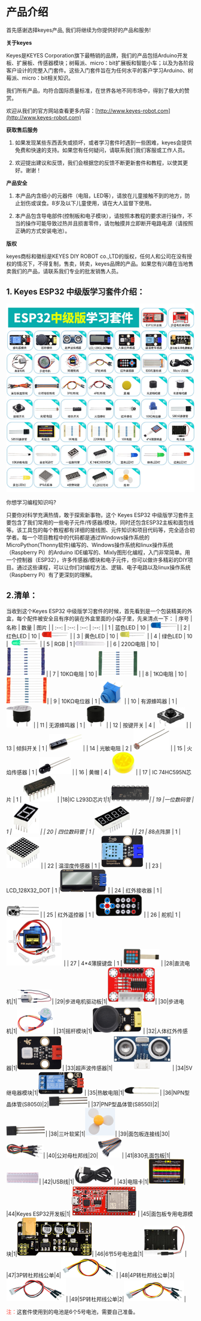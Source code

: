 # 产品介绍

首先感谢选择keyes产品,
我们将继续为你提供好的产品和服务!

**关于keyes**

Keyes是KEYES Corporation旗下最畅销的品牌，我们的产品包括Arduino开发板、扩展板、传感器模块；树莓派、micro：bit扩展板和智能小车；以及为各阶段客户设计的完整入门套件。这些入门套件旨在为任何水平的客户学习Arduino、树莓派、micro：bit相关知识。

我们所有产品，均符合国际质量标准，在世界各地不同市场中，得到了极大的赞赏。

欢迎从我们的官方网站查看更多内容：[http://www.keyes-robot.com](http://www.keyes-robot.com)

**获取售后服务** 

1. 如果发现某些东西丢失或损坏，或者学习套件时遇到一些困难，keyes会提供免费和快速的支持。如果您有任何疑问，请联系我们我们客服或工作人员。

2. 欢迎提出建议和反馈，我们会根据您的反馈不断更新套件和教程，以使其更好。谢谢！

**产品安全**    

1. 本产品内含细小的元器件（电阻，LED等），请放在儿童接触不到的地方，防止划伤或误食。8岁及以下儿童使用，请在大人监督下使用。

2. 本产品包含导电部件(控制板和电子模块），请按照本教程的要求进行操作，不当的操作可能导致过热并且损害零件，请勿触摸并立即断开电路电源（请按照正确的方式安装电池）。

**版权**

keyes商标和徽标是KEYES DIY ROBOT co.,LTD的版权，任何人和公司在没有授权的情况下，不得复制，售卖，转卖，keyes品牌的产品。如果您有兴趣在当地售卖我们的产品，请联系我们专业的批发销售人员。

## 1. Keyes ESP32 中级版学习套件介绍：

![Img](./media/img-20241105145048.jpg)

你想学习编程知识吗?

只要你对科学充满热情，敢于探索新事物，这个 Keyes ESP32 中级版学习套件主要包含了我们常用的一些电子元件/传感器/模块，同时还包含ESP32主板和面包线等。该工具包的每个教程都有详细的接线图、元件知识和项目代码等，完全适合初学者。每一个项目教程中的代码都是通过Windows操作系统的MicroPython(Thonny软件)编写的、Windows操作系统和linux操作系统（Raspberry Pi）的Arduino IDE编写的、Mixly图形化编程，入门非常简单。用一个控制器（ESP32），许多传感器/模块和电子元件，你可以做许多精彩的DIY项目。通过这些课程，可以让你们对编程方法、逻辑、电子电路以及linux操作系统（Raspberry Pi）有了更深刻的理解。

## 2.清单：
当收到这个Keyes ESP32 中级版学习套件的时候，首先看到是一个包装精美的外盒，每个配件被安全且有序的装在外盒里面的小袋子里，先来清点一下：
| 序号 | 名称 | 数量 | 图片 |
| :--: | :--: | :--: | :--: |
| 1 | 蓝色LED | 10 | ![图片不存在](./media/f6bbd58a5d3ad73cbbb4f9dc6dbebce0.png)|
| 2 | 红色LED | 10 | ![图片不存在](./media/28c28e6163de71f861c1f8f9bf621ee2.png) |
| 3 | 黄色LED | 10 | ![图片不存在](./media/538628fed136c06e104ae01b69774d34.png) |
| 4 | 绿色LED | 10 | ![图片不存在](./media/cede9aadb081f8efbe1aa2884452296f.png) |
| 5 | RGB | 1 |![图片不存在](./media/003957a24c8e74516a270a6e185801a2.png) |
| 6 | 220Ω电阻 | 10 | ![图片不存在](./media/83dd3936e779ba45cddf56600115789d.png) |
| 7 | 10KΩ电阻 | 10 | ![图片不存在](./media/c2c666b93f8c92e48a934cc7d9f973f0.png) |
| 8 | 1KΩ电阻 | 10 | ![图片不存在](./media/9b934d4a221b3b257a455c3b3c4228e2.png)|
| 9 | 10KΩ电位器 | 1 |![图片不存在](./media/ac70940b0377ccf514485a998d6720fb.png) |
| 10 | 有源蜂鸣器 | 1 | ![图片不存在](./media/ce52ed607c9bf646c08b31bdcbda32dc.png) |
| 11 | 无源蜂鸣器 | 1 | ![图片不存在](./media/22d5fea09cc7ab9cdcc629c9154ba381.png) |
| 12 | 按键开关 | 4 | ![图片不存在](./media/c14b6e885fd4e7f896660e8f0b17c53b.png) |
| 13 | 倾斜开关 | 1 | ![图片不存在](./media/1f2336f407c46c06a22ea95f6b829889.png) |
| 14 | 光敏电阻 | 2 | ![图片不存在](./media/370c51be584ea949504a2c23b0d2a236.png) |
| 15 | 火焰传感器 | 1 | ![图片不存在](./media/4db4a5c9d0a14d3acd4d83d77512e62c.png) |
| 16 | 黄帽 | 4 | ![图片不存在](./media/5541c805fdda861e206fded757b7273a.png) |
| 17 | IC 74HC595N芯片 | 1 | ![图片不存在](./media/885e82580c63e5646c5f0f5965d8d22d.png) |
|18|IC L293D芯片*1|1|![图片不存在](./media/cc88893fe37f3488bc244f5eadaad7bd.png)|
| 19 |一位数码管 | 1 | ![图片不存在](./media/50b0805b23829e01d4e1053b156e8246.png) |
| 20 | 四位数码管 | 1 |![图片不存在](./media/9fdfea69b62531a92309052760130694.png) |
| 21 | 8*8点阵屏 | 1 | ![图片不存在](./media/e5d2b82a75e728b09b97cc15056b0287.png) |
| 22 | 温湿度传感器 | 1 | ![图片不存在](./media/89c6de606d4bfcbbf936973c64c7bab8.png) |
| 23 | LCD_128X32_DOT | 1 |![图片不存在](./media/ee579c30618ac5b406afefca28affaab.png) |
| 24 | 红外接收器 | 1 | ![图片不存在](./media/e43fc12aa1fa526ca2c9f0eb4c0523e2.png) |
| 25 | 红外遥控器 | 1 | ![图片不存在](./media/7bd8ef41ed157a2ed1f217ce39f82a37.png) |
| 26 | 舵机| 1 | ![图片不存在](./media/a3c3875db6fb046826b26d892be62efc.png) |
| 27 | 4*4薄膜键盘 | 1 | ![图片不存在](./media/f24b38efbf074e280038b7cc3584a197.png) |
|28|直流电机|1|![图片不存在](./media/dae45d195fded43701882b0f36f21b98.png)|
|29|步进电机驱动板|1|![图片不存在](./media/e2e911f7b56b6a53c0365cedeb96ee93.png)|
|30|步进电机|1|![图片不存在](./media/90e20dbf2026b921d60d779078b58f30.png)|
|31|摇杆模块|1|![图片不存在](./media/0344db705c8b937a6cf50f3ffab4dd04.png)|
|32|人体红外传感器|1|![图片不存在](./media/588578f3fb67f86052eec327f24a5b17.png)|
|33|超声波传感器|1|![图片不存在](./media/3666ccbac64491271e75a3aee688d747.png)|
|34|5V继电器模块|1|![图片不存在](./media/c910a7be7acddac1d2c4e4a1613524f4.png)|
|35|热敏电阻|1|![图片不存在](./media/88f6759db2cc9c8ca4f1e821d5b0d802.png)|
|36|NPN型晶体管(S8050)|2|![图片不存在](./media/6c3a06627faa0d87dd69cbd361929240.png)|
|37|PNP型晶体管(S8550)|2|![图片不存在](./media/6c3a06627faa0d87dd69cbd361929240.png)|
|38|三叶软桨|1|![图片不存在](./media/1fa137ed145f6d7579d0245284776fbb.png)|
|39|面包板连接线|30|![图片不存在](./media/b146f1221b43b628375e658c8c0bc91f.png)|
|40|公对母杜邦线|20|![图片不存在](./media/918c8e3c24ca4ee27373855403f9c9b0.png)|
|41|830孔面包板|1|![图片不存在](./media/6bea285b04975f047a7cb1ccbbd0ee95.png)|
|42|USB线|1|![图片不存在](./media/c4e6c70864cc39335a240e827d4c2917.png)|
|43|电阻卡|1|![图片不存在](./media/9d05389e19d8128ee7ef0497061782a0.png)|
|44|Keyes ESP32开发板|1|![图片不存在](./media/cc071c5ea1219f92ddb7f3a893380c08.png)|
|45|面包板专用电源模块|1|![图片不存在](./media/c562656c96657983e724daed7c8d6202.png)|
|46|6节5号电池盒|1|![图片不存在](./media/617850e058dba425262b7acbf11ee141.png)|
|47|3P转杜邦线公单|4|![图片不存在](./media/1a190cfbfe81a1524e1d1ef681688a64.png)|
|48|4P转杜邦线公单|3|![图片不存在](./media/4191d5454859076aa2a6c069185be177.png)|
|49|5P转杜邦线公单|2|![图片不存在](./media/7172e3b16a2567aa57171cf42bbb3d49.png)|

<span style="color: rgb(255, 76, 65);">注：</span>这套件使用到的电池是6个5号电池，需要自己准备。

